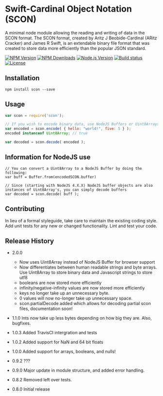 Swift-Cardinal Object Notation (SCON)
=========

A minimal node module allowing the reading and writing of data in the SCON format.
The SCON format, created by Aritz J Beobide-Cardinal (ARitz Cracker) and James R Swift, is an extendable binary file format that was created to store data more efficiently than the popular JSON standard.

[![NPM Version][npm-image]][npm-url]
[![NPM Downloads][downloads-image]][downloads-url]
[![Node.js Version][node-version-image]][node-version-url]
[![Build status][build-status-image]][build-status-url]
[![License][license-image]][license-url]

## Installation

```shell
npm install scon --save
```

## Usage

```js
var scon = require('scon');

// If you wish to encode binary data, use NodeJS Buffers or Uint8Arrays
var encoded = scon.encode( { hello: "world!", five: 5 } );
encoded instanceof Uint8Array; // true

var decoded = scon.decode( encoded );
```

## Information for NodeJS use

```
// You can convert a Uint8Array to a NodeJS Buffer by doing the following:
var buff = Buffer.from(encodedSCON.buffer)

// Since (starting with NodeJS 4.X.X) NodeJS buffer objects are also instances of Uint8Array's, you can simply decode buffers
var decoded = scon.decode( buff );
```

## Contributing

In lieu of a formal styleguide, take care to maintain the existing coding style.
Add unit tests for any new or changed functionality. Lint and test your code.

## Release History

* 2.0.0 
  * Now uses Uint8Array instead of NodeJS Buffer for browser support
  * Now differentiates between human readable strings and byte arrays. Use Uint8Array to store binary data and Javascript strings to store utf8
  * booleans are now stored more efficiently
  * infinity/negative-infinity values are now stored more efficiently
  * keys no longer take up an unnecessary byte.
  * 0 values will now no-longer take up unnecessary space.
  * scon.partialDecode added which allows for decoding partial scon files, documentation soon!
  
* 1.1.0 Ints now take up less bytes depending on how big they are. Also, bugfixes.
* 1.0.3 Added TravisCI intergration and tests
* 1.0.2 Added support for NaN and 64 bit floats
* 1.0.0 Added support for arrays, booleans, and nulls!
* 0.9.2 ???
* 0.9.0 Major update in module structure, and added error handling.
* 0.8.2 Removed left over tests.
* 0.8.0 Initial release

[npm-image]: https://img.shields.io/npm/v/scon.svg
[npm-url]: https://npmjs.org/package/scon

[downloads-image]: https://img.shields.io/npm/dm/scon.svg
[downloads-url]: https://npmjs.org/package/scon

[node-version-image]: https://img.shields.io/node/v/scon.svg
[node-version-url]: https://nodejs.org/en/download/

[build-status-image]: https://travis-ci.org/BlueStone-Tech-Enterprises/scon.svg
[build-status-url]: https://travis-ci.org/BlueStone-Tech-Enterprises/scon

[license-image]: https://img.shields.io/npm/l/scon.svg?maxAge=2592000
[license-url]: LICENSE
